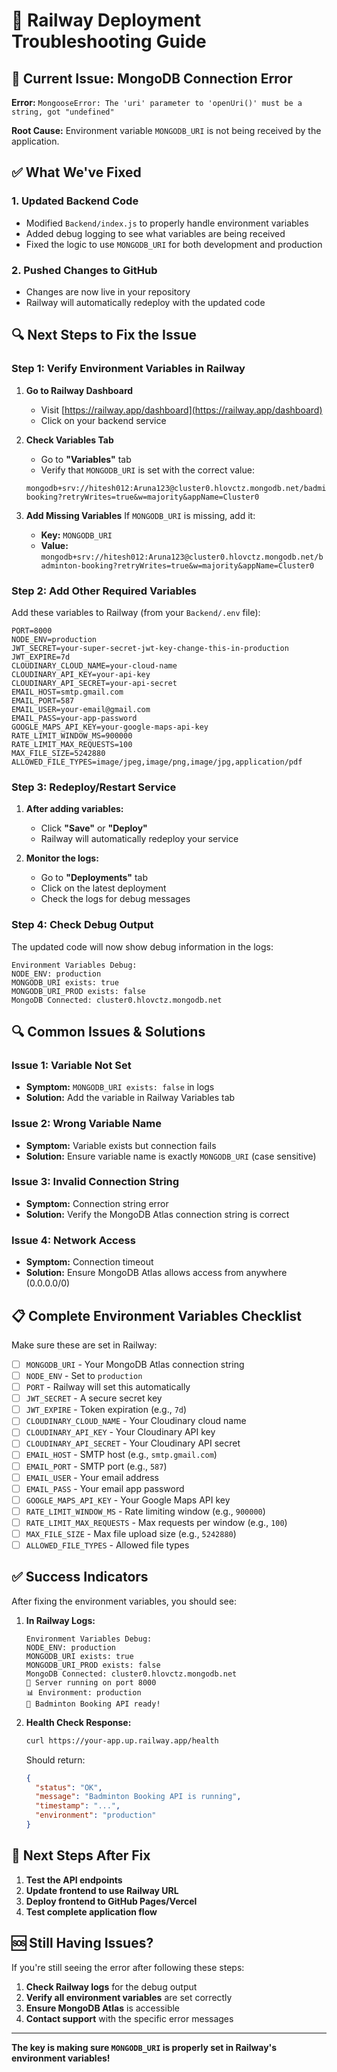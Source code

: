 # 🔧 Railway Deployment Troubleshooting Guide

## 🚨 **Current Issue: MongoDB Connection Error**

**Error:** `MongooseError: The 'uri' parameter to 'openUri()' must be a string, got "undefined"`

**Root Cause:** Environment variable `MONGODB_URI` is not being received by the application.

## ✅ **What We've Fixed**

### 1. **Updated Backend Code**
- Modified `Backend/index.js` to properly handle environment variables
- Added debug logging to see what variables are being received
- Fixed the logic to use `MONGODB_URI` for both development and production

### 2. **Pushed Changes to GitHub**
- Changes are now live in your repository
- Railway will automatically redeploy with the updated code

## 🔍 **Next Steps to Fix the Issue**

### **Step 1: Verify Environment Variables in Railway**

1. **Go to Railway Dashboard**
   - Visit [https://railway.app/dashboard](https://railway.app/dashboard)
   - Click on your backend service

2. **Check Variables Tab**
   - Go to **"Variables"** tab
   - Verify that `MONGODB_URI` is set with the correct value:
   ```
   mongodb+srv://hitesh012:Aruna123@cluster0.hlovctz.mongodb.net/badminton-booking?retryWrites=true&w=majority&appName=Cluster0
   ```

3. **Add Missing Variables**
   If `MONGODB_URI` is missing, add it:
   - **Key:** `MONGODB_URI`
   - **Value:** `mongodb+srv://hitesh012:Aruna123@cluster0.hlovctz.mongodb.net/badminton-booking?retryWrites=true&w=majority&appName=Cluster0`

### **Step 2: Add Other Required Variables**

Add these variables to Railway (from your `Backend/.env` file):

```env
PORT=8000
NODE_ENV=production
JWT_SECRET=your-super-secret-jwt-key-change-this-in-production
JWT_EXPIRE=7d
CLOUDINARY_CLOUD_NAME=your-cloud-name
CLOUDINARY_API_KEY=your-api-key
CLOUDINARY_API_SECRET=your-api-secret
EMAIL_HOST=smtp.gmail.com
EMAIL_PORT=587
EMAIL_USER=your-email@gmail.com
EMAIL_PASS=your-app-password
GOOGLE_MAPS_API_KEY=your-google-maps-api-key
RATE_LIMIT_WINDOW_MS=900000
RATE_LIMIT_MAX_REQUESTS=100
MAX_FILE_SIZE=5242880
ALLOWED_FILE_TYPES=image/jpeg,image/png,image/jpg,application/pdf
```

### **Step 3: Redeploy/Restart Service**

1. **After adding variables:**
   - Click **"Save"** or **"Deploy"**
   - Railway will automatically redeploy your service

2. **Monitor the logs:**
   - Go to **"Deployments"** tab
   - Click on the latest deployment
   - Check the logs for debug messages

### **Step 4: Check Debug Output**

The updated code will now show debug information in the logs:

```
Environment Variables Debug:
NODE_ENV: production
MONGODB_URI exists: true
MONGODB_URI_PROD exists: false
MongoDB Connected: cluster0.hlovctz.mongodb.net
```

## 🔍 **Common Issues & Solutions**

### **Issue 1: Variable Not Set**
- **Symptom:** `MONGODB_URI exists: false` in logs
- **Solution:** Add the variable in Railway Variables tab

### **Issue 2: Wrong Variable Name**
- **Symptom:** Variable exists but connection fails
- **Solution:** Ensure variable name is exactly `MONGODB_URI` (case sensitive)

### **Issue 3: Invalid Connection String**
- **Symptom:** Connection string error
- **Solution:** Verify the MongoDB Atlas connection string is correct

### **Issue 4: Network Access**
- **Symptom:** Connection timeout
- **Solution:** Ensure MongoDB Atlas allows access from anywhere (0.0.0.0/0)

## 📋 **Complete Environment Variables Checklist**

Make sure these are set in Railway:

- [ ] `MONGODB_URI` - Your MongoDB Atlas connection string
- [ ] `NODE_ENV` - Set to `production`
- [ ] `PORT` - Railway will set this automatically
- [ ] `JWT_SECRET` - A secure secret key
- [ ] `JWT_EXPIRE` - Token expiration (e.g., `7d`)
- [ ] `CLOUDINARY_CLOUD_NAME` - Your Cloudinary cloud name
- [ ] `CLOUDINARY_API_KEY` - Your Cloudinary API key
- [ ] `CLOUDINARY_API_SECRET` - Your Cloudinary API secret
- [ ] `EMAIL_HOST` - SMTP host (e.g., `smtp.gmail.com`)
- [ ] `EMAIL_PORT` - SMTP port (e.g., `587`)
- [ ] `EMAIL_USER` - Your email address
- [ ] `EMAIL_PASS` - Your email app password
- [ ] `GOOGLE_MAPS_API_KEY` - Your Google Maps API key
- [ ] `RATE_LIMIT_WINDOW_MS` - Rate limiting window (e.g., `900000`)
- [ ] `RATE_LIMIT_MAX_REQUESTS` - Max requests per window (e.g., `100`)
- [ ] `MAX_FILE_SIZE` - Max file upload size (e.g., `5242880`)
- [ ] `ALLOWED_FILE_TYPES` - Allowed file types

## ✅ **Success Indicators**

After fixing the environment variables, you should see:

1. **In Railway Logs:**
   ```
   Environment Variables Debug:
   NODE_ENV: production
   MONGODB_URI exists: true
   MONGODB_URI_PROD exists: false
   MongoDB Connected: cluster0.hlovctz.mongodb.net
   🚀 Server running on port 8000
   📊 Environment: production
   🏸 Badminton Booking API ready!
   ```

2. **Health Check Response:**
   ```bash
   curl https://your-app.up.railway.app/health
   ```
   Should return:
   ```json
   {
     "status": "OK",
     "message": "Badminton Booking API is running",
     "timestamp": "...",
     "environment": "production"
   }
   ```

## 🎯 **Next Steps After Fix**

1. **Test the API endpoints**
2. **Update frontend to use Railway URL**
3. **Deploy frontend to GitHub Pages/Vercel**
4. **Test complete application flow**

## 🆘 **Still Having Issues?**

If you're still seeing the error after following these steps:

1. **Check Railway logs** for the debug output
2. **Verify all environment variables** are set correctly
3. **Ensure MongoDB Atlas** is accessible
4. **Contact support** with the specific error messages

---

**The key is making sure `MONGODB_URI` is properly set in Railway's environment variables!** 